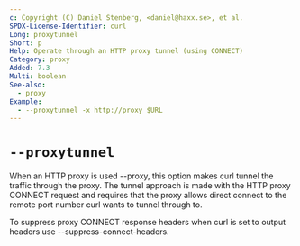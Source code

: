 ```yaml
---
c: Copyright (C) Daniel Stenberg, <daniel@haxx.se>, et al.
SPDX-License-Identifier: curl
Long: proxytunnel
Short: p
Help: Operate through an HTTP proxy tunnel (using CONNECT)
Category: proxy
Added: 7.3
Multi: boolean
See-also:
  - proxy
Example:
  - --proxytunnel -x http://proxy $URL
---
```


# `--proxytunnel`

When an HTTP proxy is used --proxy, this option makes curl tunnel the traffic
through the proxy. The tunnel approach is made with the HTTP proxy CONNECT
request and requires that the proxy allows direct connect to the remote port
number curl wants to tunnel through to.

To suppress proxy CONNECT response headers when curl is set to output headers
use --suppress-connect-headers.
